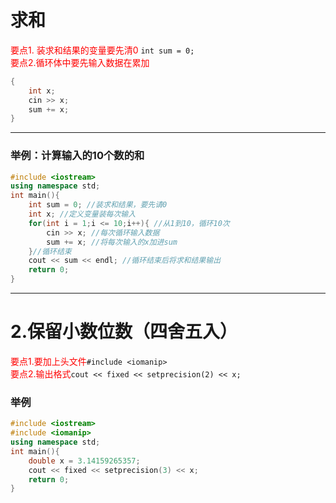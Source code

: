 # 求和
<span style="color:red"> 要点1. 装求和结果的变量要先清0</span>
`int sum = 0;`  
<span style="color:red"> 要点2.循环体中要先输入数据在累加</span>   
```cpp
{
    int x;
    cin >> x;
    sum += x;
}
```
---

### 举例：计算输入的10个数的和
```cpp
#include <iostream>
using namespace std;
int main(){
    int sum = 0; //装求和结果，要先请0
    int x; //定义变量装每次输入
    for(int i = 1;i <= 10;i++){ //从1到10，循环10次
        cin >> x; //每次循环输入数据
        sum += x; //将每次输入的x加进sum
    }//循环结束
    cout << sum << endl; //循环结束后将求和结果输出
    return 0;
}
```
---
# 2.保留小数位数（四舍五入）
<span style="color:red"> 要点1.要加上头文件</span>`#include <iomanip>`  
<span style="color:red"> 要点2.输出格式</span>`cout << fixed << setprecision(2) << x;`
### 举例

```cpp
#include <iostream>
#include <iomanip>
using namespace std;
int main(){
    double x = 3.14159265357;
    cout << fixed << setprecision(3) << x;
    return 0;
}